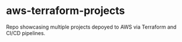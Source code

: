 # aws-terraform-projects
Repo showcasing multiple projects depoyed to AWS via Terraform and CI/CD pipelines.
